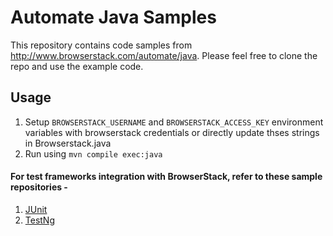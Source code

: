 # Automate Java Samples

This repository contains code samples from http://www.browserstack.com/automate/java. Please feel free to clone the repo and use the example code.

## Usage

1. Setup `BROWSERSTACK_USERNAME` and `BROWSERSTACK_ACCESS_KEY` environment variables with browserstack credentials or directly update thses strings in Browserstack.java
2. Run using `mvn compile exec:java`

#### For test frameworks integration with BrowserStack, refer to these sample repositories - 

1. [JUnit](https://github.com/browserstack/junit-browserstack)
2. [TestNg](https://github.com/browserstack/testng-browserstack)